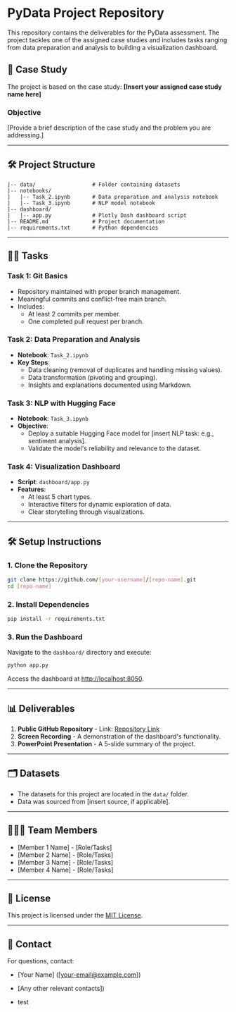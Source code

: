 # PyData Project Repository

This repository contains the deliverables for the PyData assessment. The project tackles one of the assigned case studies and includes tasks ranging from data preparation and analysis to building a visualization dashboard. 

## 📁 **Case Study**
The project is based on the case study: **[Insert your assigned case study name here]**

### Objective
[Provide a brief description of the case study and the problem you are addressing.]

---

## 🛠️ **Project Structure**

```
|-- data/                  # Folder containing datasets
|-- notebooks/
|   |-- Task_2.ipynb       # Data preparation and analysis notebook
|   |-- Task_3.ipynb       # NLP model notebook
|-- dashboard/
|   |-- app.py             # Plotly Dash dashboard script
|-- README.md              # Project documentation
|-- requirements.txt       # Python dependencies
```

---

## 🧑‍💻 **Tasks**

### **Task 1: Git Basics**
- Repository maintained with proper branch management.
- Meaningful commits and conflict-free main branch.
- Includes:
  - At least 2 commits per member.
  - One completed pull request per branch.

### **Task 2: Data Preparation and Analysis**
- **Notebook**: `Task_2.ipynb`
- **Key Steps**:
  - Data cleaning (removal of duplicates and handling missing values).
  - Data transformation (pivoting and grouping).
  - Insights and explanations documented using Markdown.

### **Task 3: NLP with Hugging Face**
- **Notebook**: `Task_3.ipynb`
- **Objective**:
  - Deploy a suitable Hugging Face model for [insert NLP task: e.g., sentiment analysis].
  - Validate the model's reliability and relevance to the dataset.

### **Task 4: Visualization Dashboard**
- **Script**: `dashboard/app.py`
- **Features**:
  - At least 5 chart types.
  - Interactive filters for dynamic exploration of data.
  - Clear storytelling through visualizations.

---

## 🛠️ **Setup Instructions**

### 1. Clone the Repository
```bash
git clone https://github.com/[your-username]/[repo-name].git
cd [repo-name]
```

### 2. Install Dependencies
```bash
pip install -r requirements.txt
```

### 3. Run the Dashboard
Navigate to the `dashboard/` directory and execute:
```bash
python app.py
```

Access the dashboard at [http://localhost:8050](http://localhost:8050).

---

## 📊 **Deliverables**

1. **Public GitHub Repository** - Link: [Repository Link](https://github.com/[your-username]/[repo-name])
2. **Screen Recording** - A demonstration of the dashboard's functionality.
3. **PowerPoint Presentation** - A 5-slide summary of the project.

---

## 🗂️ **Datasets**
- The datasets for this project are located in the `data/` folder.
- Data was sourced from [insert source, if applicable].

---

## 🧑‍🤝‍🧑 **Team Members**
- [Member 1 Name] - [Role/Tasks]
- [Member 2 Name] - [Role/Tasks]
- [Member 3 Name] - [Role/Tasks]
- [Member 4 Name] - [Role/Tasks]

---

## 📝 **License**
This project is licensed under the [MIT License](LICENSE).

---

## 📧 **Contact**
For questions, contact:
- [Your Name] ([your-email@example.com])
- [Any other relevant contacts])

- test
